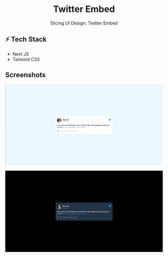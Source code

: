 <div align="center">
  <h1>Twitter Embed</h1> 
  <p>Slicing UI Design: Twitter Embed</p>
</div>

## ⚡ Tech Stack

- Next JS
- Tailwind CSS

## Screenshots

![Screenshot 1](/public/Screenshoot-1.png)

![Screenshot 2](/public/Screenshoot-2.png)
